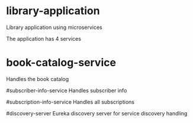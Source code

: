 # library-application
Library application using microservices

The application has 4 services
# book-catalog-service
Handles the book catalog

#subscriber-info-service
Handles subscriber info

#subscription-info-service
Handles all subscriptions

#discovery-server
Eureka discovery server for service discovery handling
